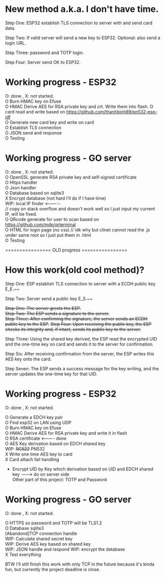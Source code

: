 # New method a.k.a. I don't have time.     

Step One: ESP32 establish TLS connection to server with and send card data.    

Step Two: if valid server will send a new key to ESP32. Optional: also send a login URL.    

Step Three: password and TOTP login.       

Step Four: Server send OK to ESP32.     


# Working progress - ESP32       
O: done , X: not started.      
O Burn HMAC key on Efuse       
O HMAC Derive AES for RSA private key and crt. Write them into flash. 
O card read and write based on https://github.com/thanhbinh89/pn532-esp-idf     
O Generate new card key and write on card          
O Establish TLS connection      
O JSON send and response      
O Testing     

# Working progress - GO server    
O: done , X: not started.      
O OpenSSL generate RSA private key and self-signed certificate     
O Https handler     
O Json handler     
O Database based on sqlite3      
X Encrypt database (not hard I'll do if I have time)      
WIP: local IP finder <-----        
// copy on stack overflow and doesn't work well so I just input my current IP, will be fixed.       
O QRcode generate for user to scan based on https://github.com/mdp/qrterminal     
O HTML for login page (no css)  // idk why but clinet cannot read the .js under same root so I just put them in .html       
O Testing     




================ OLD progress ================
# How this work(old cool method)?    

Step One: ESP establish TLS connection to server with a ECDH public key E_E.~~    

Step Two: Server send a public key E_S.~~    


~~Step One: The server greets the ESP.~~    
~~Step Two: The ESP sends a signature to the server.~~   
~~Step Three: After confirming the signature, the server sends an ECDH public key to the ESP.~~
~~Step Four: Upon receiving the public key, the ESP checks its integrity and, if intact, sends its public key to the server.~~

Step Three: Using the shared key derived, the ESP read the encrypted UID and the one-time key on card and sends it to the server for confirmation.    
    
Step Six: After receiving confirmation from the server, the ESP writes this AES key onto the card.   
    
Step Seven: The ESP sends a success message for the key writing, and the server updates the one-time key for that UID.    


    

# Working progress - ESP32           
O: done , X: not started.    

O Generate a EDCH key pair   
O Find esp32 on LAN using UDP   
O Burn HMAC key on Efuse  
O HMAC Derive AES for RSA private key and write it in flash   
O RSA certificate <---- done     
O AES Key derivation based on EDCH shared key     
WIP: ~~RC522~~ PN532        
X Write one time AES key to card    
X Card attach fail handling  
- Encrypt UID by Key which derivation based on UID and EDCH shared key ---> do on server side    
Other part of this project: TOTP and Password    

# Working progress - GO server    
O: done , X: not started.    

O HTTPS so password and TOTP will be TLS1.2     
O Database sqlite3    
[Abandond]TCP connection handle   
WIP: Calculate shared secret key    
WIP: Derive AES key based on shared key    
WIP: JSON handle and respond
WIP: encrypt the database      
X Test everything

BTW I'll still finish this work with only TCP in the future because it's kinda fun, but currently the project deadline is close.        
    
